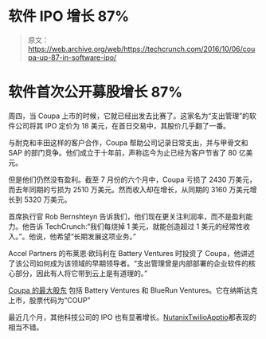# 软件 IPO 增长 87% 

> 原文：<https://web.archive.org/web/https://techcrunch.com/2016/10/06/coupa-up-87-in-software-ipo/>

# 软件首次公开募股增长 87%

周四，当 Coupa 上市的时候，它就已经出发去比赛了。这家名为“支出管理”的软件公司将其 IPO 定价为 18 美元，在首日交易中，其股价几乎翻了一番。

与耐克和丰田这样的客户合作，Coupa 帮助公司记录日常支出，并与甲骨文和 SAP 的部门竞争。他们成立于十年前，声称迄今为止已经为客户节省了 80 亿美元。

但是他们仍然没有盈利。截至 7 月份的六个月中，Coupa 亏损了 2430 万美元，而去年同期的亏损为 2510 万美元。然而收入却在增长，从同期的 3160 万美元增长到 5320 万美元。

首席执行官 Rob Bernshteyn 告诉我们，他们现在更关注利润率，而不是盈利能力。他告诉 TechCrunch:“我们每烧掉 1 美元，就能创造超过 1 美元的经常性收入。”。他说，他希望“长期发展这项业务。”

Accel Partners 的布莱恩·欧玛利在 Battery Ventures 时投资了 Coupa，他讲述了该公司如何成为该领域的早期领导者。“支出管理曾是内部部署的企业软件的核心部分，因此有人将它带到云上是有道理的。”

[Coupa 的最大股东](https://web.archive.org/web/20230129103343/https://www.crunchbase.com/organization/coupa) 包括 Battery Ventures 和 BlueRun Ventures。它在纳斯达克上市，股票代码为“COUP”

最近几个月，其他科技公司的 IPO 也有显著增长。[Nutanix](https://web.archive.org/web/20230129103343/https://techcrunch.com/2016/09/30/nutanix-up-131-on-first-day-of-trading/)[Twilio](https://web.archive.org/web/20230129103343/https://techcrunch.com/2016/06/23/twilio-opens-trading/)[Apptio](https://web.archive.org/web/20230129103343/https://techcrunch.com/2016/09/23/apptio-rises-41-in-cloud-ipo/)都表现的相当不错。